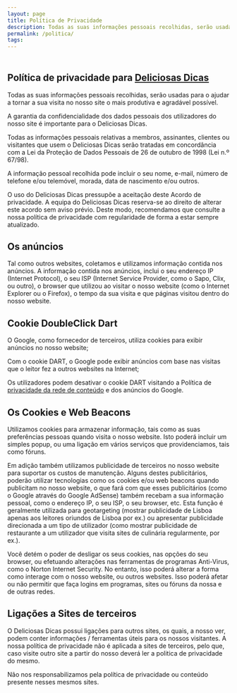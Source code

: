 ```yaml
---
layout: page
title: Política de Privacidade
description: Todas as suas informações pessoais recolhidas, serão usadas para o ajudar a tornar a sua visita no nosso site o mais produtiva e agradável possível.
permalink: /politica/
tags:
---
```


<h2 style="margin-top:50px;">Política de privacidade para <a href='https://deliciosasdicas.com/'>Deliciosas Dicas</a></h2><p>Todas as suas informações pessoais recolhidas, serão usadas para o ajudar a tornar a sua visita no nosso site o mais produtiva e agradável possível.</p><p>A garantia da confidencialidade dos dados pessoais dos utilizadores do nosso site é importante para o Deliciosas Dicas.</p><p>Todas as informações pessoais relativas a membros, assinantes, clientes ou visitantes que usem o Deliciosas Dicas serão tratadas em concordância com a Lei da Proteção de Dados Pessoais de 26 de outubro de 1998 (Lei n.º 67/98).</p><p>A informação pessoal recolhida pode incluir o seu nome, e-mail, número de telefone e/ou telemóvel, morada, data de nascimento e/ou outros.</p><p>O uso do Deliciosas Dicas pressupõe a aceitação deste Acordo de privacidade. A equipa do Deliciosas Dicas reserva-se ao direito de alterar este acordo sem aviso prévio. Deste modo, recomendamos que consulte a nossa política de privacidade com regularidade de forma a estar sempre atualizado.</p><h2>Os anúncios</h2><p>Tal como outros websites, coletamos e utilizamos informação contida nos anúncios. A informação contida nos anúncios, inclui o seu endereço IP (Internet Protocol), o seu ISP (Internet Service Provider, como o Sapo, Clix, ou outro), o browser que utilizou ao visitar o nosso website (como o Internet Explorer ou o Firefox), o tempo da sua visita e que páginas visitou dentro do nosso website.</p><h2>Cookie DoubleClick Dart</h2><p>O Google, como fornecedor de terceiros, utiliza cookies para exibir anúncios no nosso website;</p><p>Com o cookie DART, o Google pode exibir anúncios com base nas visitas que o leitor fez a outros websites na Internet;</p><p>Os utilizadores podem desativar o cookie DART visitando a Política de <a href='https://policies.google.com/technologies/ads?hl=pt-BR' title='privacidade da rede de conteúdo'>privacidade da rede de conteúdo</a> e dos anúncios do Google.</p><h2>Os Cookies e Web Beacons</h2><p>Utilizamos cookies para armazenar informação, tais como as suas preferências pessoas quando visita o nosso website. Isto poderá incluir um simples popup, ou uma ligação em vários serviços que providenciamos, tais como fóruns.</p><p>Em adição também utilizamos publicidade de terceiros no nosso website para suportar os custos de manutenção. Alguns destes publicitários, poderão utilizar tecnologias como os cookies e/ou web beacons quando publicitam no nosso website, o que fará com que esses publicitários (como o Google através do Google AdSense) também recebam a sua informação pessoal, como o endereço IP, o seu ISP, o seu browser, etc. Esta função é geralmente utilizada para geotargeting (mostrar publicidade de Lisboa apenas aos leitores oriundos de Lisboa por ex.) ou apresentar publicidade direcionada a um tipo de utilizador (como mostrar publicidade de restaurante a um utilizador que visita sites de culinária regularmente, por ex.).</p><p>Você detém o poder de desligar os seus cookies, nas opções do seu browser, ou efetuando alterações nas ferramentas de programas Anti-Virus, como o Norton Internet Security. No entanto, isso poderá alterar a forma como interage com o nosso website, ou outros websites. Isso poderá afetar ou não permitir que faça logins em programas, sites ou fóruns da nossa e de outras redes.</p><h2>Ligações a Sites de terceiros</h2><p>O Deliciosas Dicas possui ligações para outros sites, os quais, a nosso ver, podem conter informações / ferramentas úteis para os nossos visitantes. A nossa política de privacidade não é aplicada a sites de terceiros, pelo que, caso visite outro site a partir do nosso deverá ler a politica de privacidade do mesmo.</p><p>Não nos responsabilizamos pela política de privacidade ou conteúdo presente nesses mesmos sites.</p>
